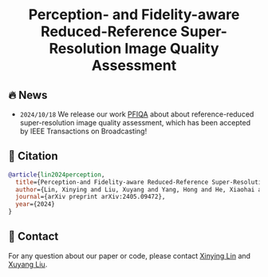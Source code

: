 <div align=center>
  
# Perception- and Fidelity-aware Reduced-Reference Super-Resolution Image Quality Assessment

</div>

## 🔥 News
* `2024/10/18` We release our work [PFIQA](https://arxiv.org/abs/2405.09472) about about reference-reduced super-resolution image quality assessment, which has been accepted by IEEE Transactions on Broadcasting!

## 📌 Citation
```bibtex
@article{lin2024perception,
  title={Perception-and Fidelity-aware Reduced-Reference Super-Resolution Image Quality Assessment},
  author={Lin, Xinying and Liu, Xuyang and Yang, Hong and He, Xiaohai and Chen, Honggang},
  journal={arXiv preprint arXiv:2405.09472},
  year={2024}
}
```

## :e-mail: Contact
For any question about our paper or code, please contact [Xinying Lin](mailto:linxinying@stu.scu.edu.cn) and [Xuyang Liu](mailto:liuxuyang@stu.scu.edu.cn).
